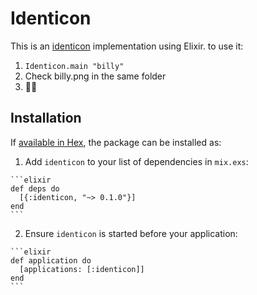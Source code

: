 # Identicon

This is an [identicon](https://en.wikipedia.org/wiki/Identicon) implementation using Elixir.
to use it:
  1. `Identicon.main "billy"`
  2. Check billy.png in the same folder
  3. 🍺😎
  
  
## Installation

If [available in Hex](https://hex.pm/docs/publish), the package can be installed as:

  1. Add `identicon` to your list of dependencies in `mix.exs`:

    ```elixir
    def deps do
      [{:identicon, "~> 0.1.0"}]
    end
    ```

  2. Ensure `identicon` is started before your application:

    ```elixir
    def application do
      [applications: [:identicon]]
    end
    ```

